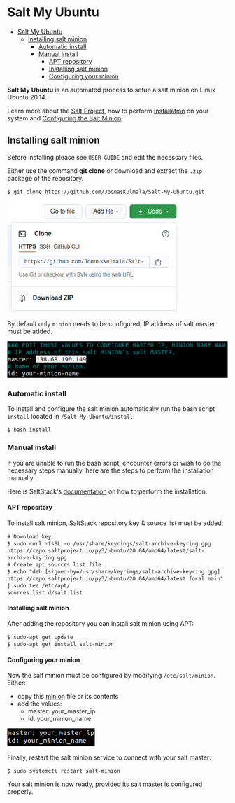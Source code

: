 # Salt My Ubuntu

- [Salt My Ubuntu](#salt-my-ubuntu)
  - [Installing salt minion](#installing-salt-minion)
    - [Automatic install](#automatic-install)
    - [Manual install](#manual-install)
      - [APT repository](#apt-repository)
      - [Installing salt minion](#installing-salt-minion-1)
      - [Configuring your minion](#configuring-your-minion)

**Salt My Ubuntu** is an automated process to setup a salt minion on Linux Ubuntu 20.14.

Learn more about the [Salt Project](https://docs.saltproject.io/en/latest/topics/about_salt_project.html), how to perform [Installation](https://docs.saltproject.io/en/latest/topics/installation/index.html) on your system and [Configuring the Salt Minion](https://docs.saltproject.io/en/latest/ref/configuration/minion.html).

## Installing salt minion

Before installing please see `USER GUIDE` and edit the necessary files.

Either use the command **git clone** or download and extract the `.zip` package of the repository.

	$ git clone https://github.com/JoonasKulmala/Salt-My-Ubuntu.git

![download repository](Resources/download_repository.png)

By default only `minion` needs to be configured; IP address of salt master must be added.

![salt master IP address](Resources/salt-master_ip.png)

### Automatic install

To install and configure the salt minion automatically run the bash script `install` located in `/Salt-My-Ubuntu/install`:

    $ bash install

### Manual install

If you are unable to run the bash script, encounter errors or wish to do the necessary steps manually, here are the steps to perform the installation manually.

Here is SaltStack's [documentation](https://repo.saltstack.com/#ubuntu) on how to perform the installation. 

#### APT repository

To install salt minion, SaltStack repository key & source list must be added:

    # Download key
    $ sudo curl -fsSL -o /usr/share/keyrings/salt-archive-keyring.gpg https://repo.saltproject.io/py3/ubuntu/20.04/amd64/latest/salt-archive-keyring.gpg
    # Create apt sources list file
    $ echo "deb [signed-by=/usr/share/keyrings/salt-archive-keyring.gpg] https://repo.saltproject.io/py3/ubuntu/20.04/amd64/latest focal main" | sudo tee /etc/apt/
    sources.list.d/salt.list

#### Installing salt minion

After adding the repository you can install salt minion using APT:

    $ sudo-apt get update
    $ sudo-apt get install salt-minion

#### Configuring your minion

Now the salt minion must be configured by modifying `/etc/salt/minion`. Either: 
* copy this [minion](minion) file or its contents
* add the values:
  * master: your_master_ip
  * id: your_minion_name

![minion config](Resources/minion_config.png)
  
Finally, restart the salt minion service to connect with your salt master:

    $ sudo systemctl restart salt-minion

Your salt minion is now ready, provided its salt master is configured properly.


